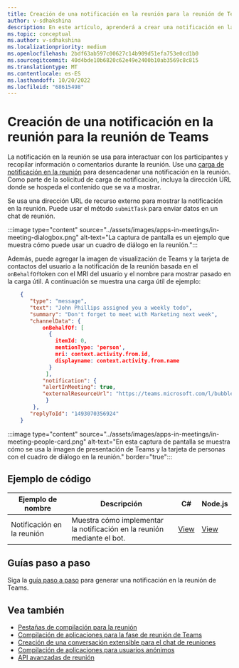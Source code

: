 ```yaml
---
title: Creación de una notificación en la reunión para la reunión de Teams
author: v-sdhakshina
description: En este artículo, aprenderá a crear una notificación en la reunión para la reunión de Microsoft Teams y su ejemplo de código.
ms.topic: conceptual
ms.author: v-sdhakshina
ms.localizationpriority: medium
ms.openlocfilehash: 2bdf63ab597c00627c14b909d51efa753e0cd1b0
ms.sourcegitcommit: 40d4bde10b6820c62e49e2400b10ab3569c8c815
ms.translationtype: MT
ms.contentlocale: es-ES
ms.lasthandoff: 10/20/2022
ms.locfileid: "68615498"
---
```

# <a name="build-in-meeting-notification-for-teams-meeting"></a>Creación de una notificación en la reunión para la reunión de Teams

La notificación en la reunión se usa para interactuar con los participantes y recopilar información o comentarios durante la reunión. Use una [carga de notificación en la reunión](meeting-apps-apis.md#send-an-in-meeting-notification) para desencadenar una notificación en la reunión. Como parte de la solicitud de carga de notificación, incluya la dirección URL donde se hospeda el contenido que se va a mostrar.

Se usa una dirección URL de recurso externo para mostrar la notificación en la reunión. Puede usar el método `submitTask` para enviar datos en un chat de reunión.

:::image type="content" source="../assets/images/apps-in-meetings/in-meeting-dialogbox.png" alt-text="La captura de pantalla es un ejemplo que muestra cómo puede usar un cuadro de diálogo en la reunión.":::

Además, puede agregar la imagen de visualización de Teams y la tarjeta de contactos del usuario a la notificación de la reunión basada en el `onBehalfOf`token con el MRI del usuario y el nombre para mostrar pasado en la carga útil. A continuación se muestra una carga útil de ejemplo:

```json
    {
       "type": "message",
       "text": "John Phillips assigned you a weekly todo",
       "summary": "Don't forget to meet with Marketing next week",
       "channelData": {
           onBehalfOf: [
             { 
               itemId: 0, 
               mentionType: 'person', 
               mri: context.activity.from.id, 
               displayname: context.activity.from.name 
             }
            ],
           "notification": {
           "alertInMeeting": true,
           "externalResourceUrl": "https://teams.microsoft.com/l/bubble/APP_ID?url=<url>&height=<height>&width=<width>&title=<title>&completionBotId=BOT_APP_ID"
            }
        },
       "replyToId": "1493070356924"
    }
```

:::image type="content" source="../assets/images/apps-in-meetings/in-meeting-people-card.png" alt-text="En esta captura de pantalla se muestra cómo se usa la imagen de presentación de Teams y la tarjeta de personas con el cuadro de diálogo en la reunión." border="true":::

## <a name="code-sample"></a>Ejemplo de código

Ejemplo de nombre | Descripción | C# | Node.js |
|----------------|-----------------|--------------|----------------|
| Notificación en la reunión | Muestra cómo implementar la notificación en la reunión mediante el bot. | [View](https://github.com/OfficeDev/Microsoft-Teams-Samples/tree/main/samples/meetings-content-bubble/csharp) | [View](https://github.com/OfficeDev/Microsoft-Teams-Samples/tree/main/samples/meetings-content-bubble/nodejs) |

## <a name="step-by-step-guides"></a>Guías paso a paso

Siga la [guía paso a paso](../sbs-meeting-content-bubble.yml) para generar una notificación en la reunión de Teams.

## <a name="see-also"></a>Vea también

* [Pestañas de compilación para la reunión](~/apps-in-teams-meetings/build-tabs-for-meeting.md)
* [Compilación de aplicaciones para la fase de reunión de Teams](build-apps-for-teams-meeting-stage.md)
* [Creación de una conversación extensible para el chat de reuniones](build-extensible-conversation-for-meeting-chat.md)
* [Compilación de aplicaciones para usuarios anónimos](build-apps-for-anonymous-user.md)
* [API avanzadas de reunión](meeting-apps-apis.md)
